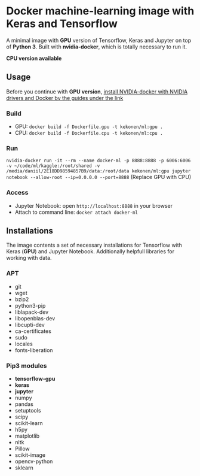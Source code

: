 # Docker machine-learning image with Keras and Tensorflow
A minimal image with **GPU** version of Tensorflow, Keras and Jupyter on top of **Python 3**. Built with **nvidia-docker**, which is totally necessary to run it. 

**CPU version available**

## Usage
Before you continue with **GPU version**, [install NVIDIA-docker with NVIDIA drivers and Docker by the guides under the link](https://github.com/NVIDIA/nvidia-docker)
### Build
- GPU: `docker build -f Dockerfile.gpu -t kekonen/ml:gpu .`
- CPU: `docker build -f Dockerfile.cpu -t kekonen/ml:cpu .`

### Run
`nvidia-docker run -it --rm --name docker-ml -p 8888:8888 -p 6006:6006 -v ~/code/ml/kaggle:/root/shared -v /media/daniil/2E18DD98594857B9/data:/root/data kekonen/ml:gpu jupyter notebook --allow-root --ip=0.0.0.0 --port=8888`
(Replace GPU with CPU)

### Access
- Jupyter Notebook: open `http://localhost:8888` in your browser
- Attach to command line: `docker attach docker-ml`


## Installations
The image contents a set of necessary installations for Tensorflow with Keras (**GPU**) and Jupyter Notebook. Additionally helpfull libraries for working with data.

### APT
- git
- wget
- bzip2
- python3-pip
- liblapack-dev
- libopenblas-dev
- libcupti-dev
- ca-certificates
- sudo
- locales
- fonts-liberation

### Pip3 modules
- **tensorflow-gpu**
- **keras**
- **jupyter**
- numpy
- pandas
- setuptools
- scipy
- scikit-learn
- h5py
- matplotlib
- nltk
- Pillow
- scikit-image
- opencv-python
- sklearn

